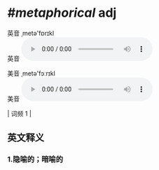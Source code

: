 # ***\#metaphorical*** adj
英音 ˌmetə'fɒrɪkl  
英音
<audio src="./media/metaphorical1.aac" controls="controls"></audio>

美音 ˌmetə'fɔːrɪkl  
美音
<audio src="./media/metaphorical2.aac" controls="controls"></audio>



| 词频 1 |  

英文释义
---
### 1.**隐喻的；暗喻的**  


